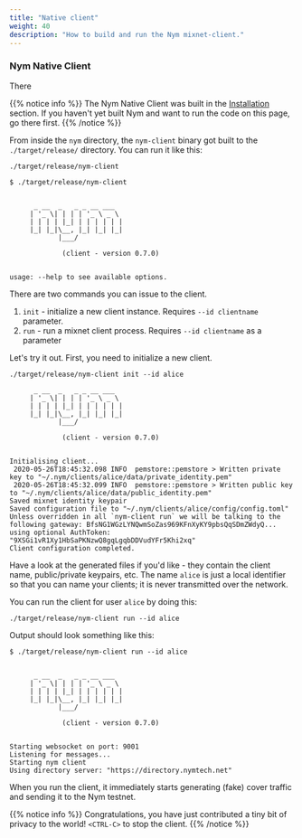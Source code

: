 ```yaml
---
title: "Native client"
weight: 40
description: "How to build and run the Nym mixnet-client."
---
```


### Nym Native Client

There 

{{% notice info %}}
The Nym Native Client was built in the [Installation](../installation) section. If you haven't yet built Nym and want to run the code on this page, go there first.
{{% /notice %}}

From inside the `nym` directory, the `nym-client` binary got built to the `./target/release/` directory. You can run it like this:

`./target/release/nym-client`

```shell
$ ./target/release/nym-client 


      _ __  _   _ _ __ ___
     | '_ \| | | | '_ \ _ \
     | | | | |_| | | | | | |
     |_| |_|\__, |_| |_| |_|
            |___/

             (client - version 0.7.0)

    
usage: --help to see available options.
```

There are two commands you can issue to the client.

1. `init` - initialize a new client instance. Requires `--id clientname` parameter.
2. `run` - run a mixnet client process. Requires `--id clientname` as a parameter

Let's try it out. First, you need to initialize a new client.

`./target/release/nym-client init --id alice`

```
      _ __  _   _ _ __ ___
     | '_ \| | | | '_ \ _ \
     | | | | |_| | | | | | |
     |_| |_|\__, |_| |_| |_|
            |___/

             (client - version 0.7.0)

    
Initialising client...
 2020-05-26T18:45:32.098 INFO  pemstore::pemstore > Written private key to "~/.nym/clients/alice/data/private_identity.pem"
 2020-05-26T18:45:32.099 INFO  pemstore::pemstore > Written public key to "~/.nym/clients/alice/data/public_identity.pem"
Saved mixnet identity keypair
Saved configuration file to "~/.nym/clients/alice/config/config.toml"
Unless overridden in all `nym-client run` we will be talking to the following gateway: BfsNG1WGzLYNQwmSoZas969KFnXyKY9pbsQqSDmZWdyQ...
using optional AuthToken: "9XSGi1vR1Xy1HbSaPKNzwQ8gqLgqbDDVudYFr5Khi2xq"
Client configuration completed.
```

Have a look at the generated files if you'd like - they contain the client name, public/private keypairs, etc. The name `alice` is just a local identifier so that you can name your clients; it is never transmitted over the network. 

You can run the client for user `alice` by doing this:

`./target/release/nym-client run --id alice`

Output should look something like this:

```shell
$ ./target/release/nym-client run --id alice


      _ __  _   _ _ __ ___
     | '_ \| | | | '_ \ _ \
     | | | | |_| | | | | | |
     |_| |_|\__, |_| |_| |_|
            |___/

             (client - version 0.7.0)


Starting websocket on port: 9001
Listening for messages...
Starting nym client
Using directory server: "https://directory.nymtech.net"
```

When you run the client, it immediately starts generating (fake) cover traffic and sending it to the Nym testnet.

{{% notice info %}}
Congratulations, you have just contributed a tiny bit of privacy to the world! `<CTRL-C>` to stop the client.
{{% /notice %}}

